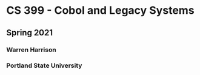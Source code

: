 # CS 399 - Cobol and Legacy Systems

## Spring 2021

### Warren Harrison

### Portland State University

